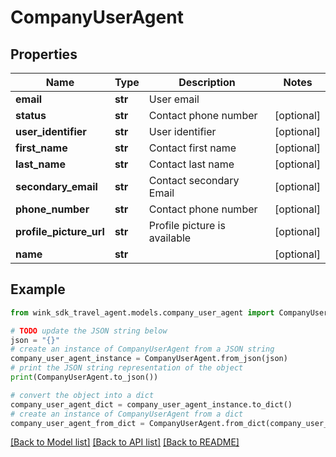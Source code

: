 # CompanyUserAgent


## Properties

Name | Type | Description | Notes
------------ | ------------- | ------------- | -------------
**email** | **str** | User email | 
**status** | **str** | Contact phone number | [optional] 
**user_identifier** | **str** | User identifier | [optional] 
**first_name** | **str** | Contact first name | [optional] 
**last_name** | **str** | Contact last name | [optional] 
**secondary_email** | **str** | Contact secondary Email | [optional] 
**phone_number** | **str** | Contact phone number | [optional] 
**profile_picture_url** | **str** | Profile picture is available | [optional] 
**name** | **str** |  | [optional] 

## Example

```python
from wink_sdk_travel_agent.models.company_user_agent import CompanyUserAgent

# TODO update the JSON string below
json = "{}"
# create an instance of CompanyUserAgent from a JSON string
company_user_agent_instance = CompanyUserAgent.from_json(json)
# print the JSON string representation of the object
print(CompanyUserAgent.to_json())

# convert the object into a dict
company_user_agent_dict = company_user_agent_instance.to_dict()
# create an instance of CompanyUserAgent from a dict
company_user_agent_from_dict = CompanyUserAgent.from_dict(company_user_agent_dict)
```
[[Back to Model list]](../README.md#documentation-for-models) [[Back to API list]](../README.md#documentation-for-api-endpoints) [[Back to README]](../README.md)


